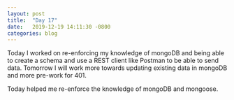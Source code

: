 ```yaml
---
layout: post
title:  "Day 17"
date:   2019-12-19 14:11:30 -0800
categories: blog
---
```


Today I worked on re-enforcing my knowledge of mongoDB and being able to create a schema and use a REST client like Postman to be able to send data. Tomorrow I will work more towards updating existing data in mongoDB and more pre-work for 401.

Today helped me re-enforce the knowledge of mongoDB and mongoose.